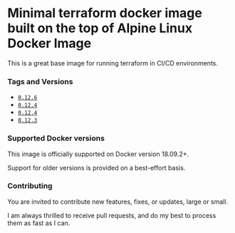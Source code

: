 # Minimal terraform docker image built on the top of Alpine Linux Docker Image
This is a great base image for running terraform in CI/CD environments.

### Tags and Versions
- [`0.12.6`](https://github.com/robertd/alpine-terraform/blob/master/0.12.6/Dockerfile)
- [`0.12.4`](https://github.com/robertd/alpine-terraform/blob/master/0.12.5/Dockerfile)
- [`0.12.4`](https://github.com/robertd/alpine-terraform/blob/master/0.12.4/Dockerfile)
- [`0.12.3`](https://github.com/robertd/alpine-terraform/blob/master/0.12.3/Dockerfile)

### Supported Docker versions

This image is officially supported on Docker version 18.09.2+.

Support for older versions is provided on a best-effort basis.

### Contributing

You are invited to contribute new features, fixes, or updates, large or small.

I am always thrilled to receive pull requests, and do my best to process them as fast as I can.
